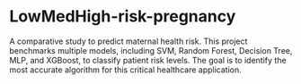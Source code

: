 # LowMedHigh-risk-pregnancy
A comparative study to predict maternal health risk. This project benchmarks multiple models, including SVM, Random Forest, Decision Tree, MLP, and XGBoost, to classify patient risk levels. The goal is to identify the most accurate algorithm for this critical healthcare application.
